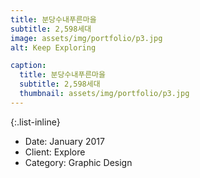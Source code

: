 ```yaml
---
title: 분당수내푸른마을
subtitle: 2,598세대
image: assets/img/portfolio/p3.jpg
alt: Keep Exploring

caption:
  title: 분당수내푸른마을
  subtitle: 2,598세대
  thumbnail: assets/img/portfolio/p3.jpg
---
```

{:.list-inline}
- Date: January 2017
- Client: Explore
- Category: Graphic Design

